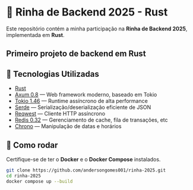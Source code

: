 # 🦀 Rinha de Backend 2025 - Rust

Este repositório contém a minha participação na **Rinha de Backend 2025**, implementada em **Rust**.

## Primeiro projeto de backend em Rust

## 🚀 Tecnologias Utilizadas

- [Rust](https://www.rust-lang.org/)
- [Axum 0.8](https://docs.rs/axum) — Web framework moderno, baseado em Tokio
- [Tokio 1.46](https://tokio.rs/) — Runtime assíncrono de alta performance
- [Serde](https://serde.rs/) — Serialização/deserialização eficiente de JSON
- [Reqwest](https://docs.rs/reqwest) — Cliente HTTP assíncrono
- [Redis 0.32](https://docs.rs/redis) — Gerenciamento de cache, fila de transações, etc
- [Chrono](https://docs.rs/chrono) — Manipulação de datas e horários

## 🚀 Como rodar

Certifique-se de ter o **Docker** e o **Docker Compose** instalados.

```bash
git clone https://github.com/andersongomes001/rinha-2025.git
cd rinha-2025
docker compose up --build
```
